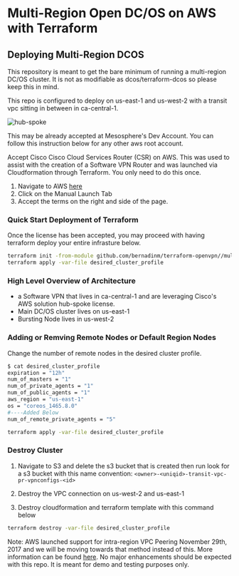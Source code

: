 # Multi-Region Open DC/OS on AWS with Terraform

## Deploying Multi-Region DCOS 

This repository is meant to get the bare minimum of running a multi-region DC/OS cluster. It is not as modifiable as dcos/terraform-dcos so please keep this in mind. 

This repo is configured to deploy on us-east-1 and us-west-2 with a transit vpc sitting in between in ca-central-1.

![hub-spoke](https://alln-extcloud-storage.cisco.com/ciscoblogs/blog-Image-Body.png)

This may be already accepted at Mesosphere's Dev Account. You can follow this instruction below for any other aws root account.

Accept Cisco Cisco Cloud Services Router (CSR) on AWS. This was used to assist with the creation of a Software VPN Router and was launched via Cloudformation through Terraform. You only need to do this once.

1. Navigate to AWS [here](https://aws.amazon.com/marketplace/fulfillment?productId=9f5a4516-a4c3-4cf1-89d4-105d2200230e&ref_=dtl_psb_continue)
2. Click on the Manual Launch Tab
3. Accept the terms on the right and side of the page. 

### Quick Start Deployment of Terraform

Once the license has been accepted, you may proceed with having terraform deploy your entire infrasture below.

```bash
terraform init -from-module github.com/bernadinm/terraform-openvpn//multi-region-aws
terraform apply -var-file desired_cluster_profile
```

### High Level Overview of Architecture

* a Software VPN that lives in ca-central-1 and are leveraging Cisco's AWS solution hub-spoke license. 
* Main DC/OS cluster lives on us-east-1
* Bursting Node lives in us-west-2

### Adding or Remving Remote Nodes or Default Region Nodes

Change the number of remote nodes in the desired cluster profile.

```bash 
$ cat desired_cluster_profile
expiration = "12h"
num_of_masters = "1"
num_of_private_agents = "1"
num_of_public_agents = "1"
aws_region = "us-east-1"
os = "coreos_1465.8.0"
#----Added Below
num_of_remote_private_agents = "5"
```

```bash
terraform apply -var-file desired_cluster_profile
```
### Destroy Cluster

1. Navigate to S3 and delete the s3 bucket that is created then run look for a s3 bucket with this name convention: `<owner>-<uniqid>-transit-vpc-pr-vpnconfigs-<id>`

2. Destroy the VPC connection on us-west-2 and us-east-1

3. Destroy cloudformation and terraform template with this command below

```bash
terraform destroy -var-file desired_cluster_profile
```

Note: AWS launched support for intra-region VPC Peering November 29th, 2017 and we will be moving towards that method instead of this. More information can be found [here](https://aws.amazon.com/about-aws/whats-new/2017/11/announcing-support-for-inter-region-vpc-peering/). No major enhancements should be expected with this repo. It is meant for demo and testing purposes only.
